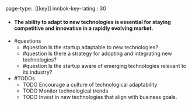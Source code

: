 page-type:: [[key]]
innbok-key-rating:: 30
- #### The ability to adapt to new technologies is essential for staying competitive and innovative in a rapidly evolving market.
- #questions
  - #question Is the startup adaptable to new technologies?
  - #question Is there a strategy for adopting and integrating new technologies?
  - #question Is the startup aware of emerging technologies relevant to its industry?
- #TODOs
  - TODO Encourage a culture of technological adaptability
  - TODO  Monitor technological trends
  - TODO  Invest in new technologies that align with business goals.



